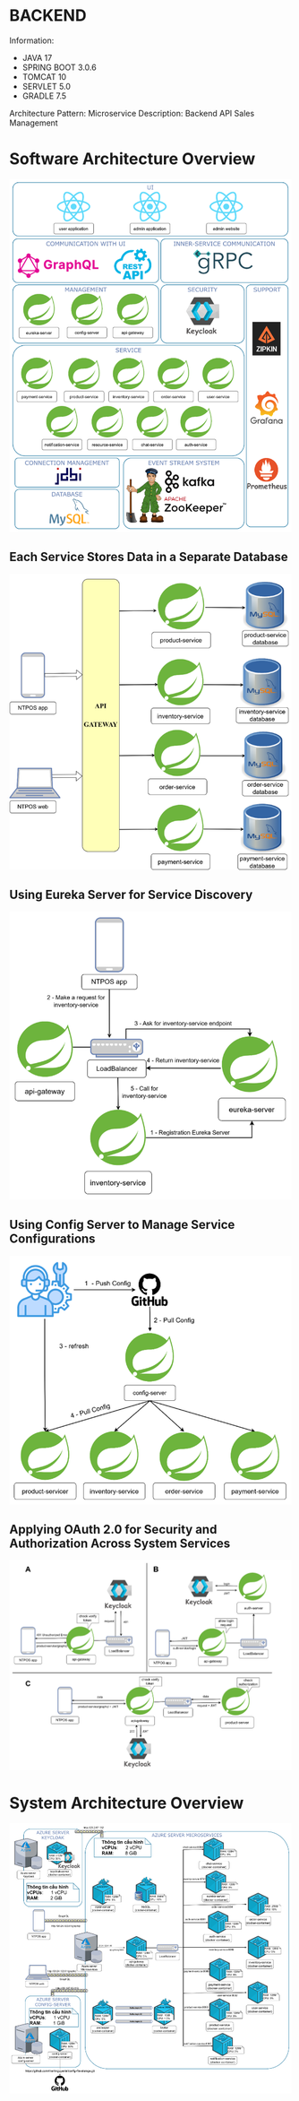 # BACKEND
Information: 
- JAVA 17
- SPRING BOOT 3.0.6
- TOMCAT 10
- SERVLET 5.0
- GRADLE 7.5

Architecture Pattern: Microservice
Description: Backend API Sales Management

# Software Architecture Overview  
![alt text](assets/software_architecture.png)  

## Each Service Stores Data in a Separate Database  
![alt text](assets/separate_db.png)  

## Using Eureka Server for Service Discovery  
![alt text](assets/service_discovery.png)  

## Using Config Server to Manage Service Configurations  
![alt text](assets/service_configurations.png)  

## Applying OAuth 2.0 for Security and Authorization Across System Services  
![alt text](assets/keycloak.png)  

# System Architecture Overview  
![alt text](assets/system_architecture.png)  